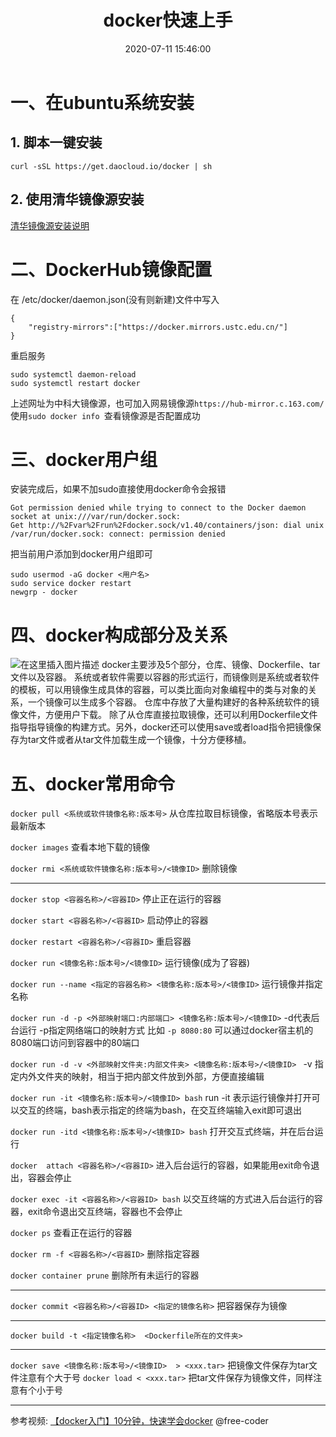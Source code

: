 ﻿---
title: docker快速上手
date: 2020-07-11 15:46:00
reward: true
tags: docker
---

# 一、在ubuntu系统安装
## 1. 脚本一键安装
`curl -sSL https://get.daocloud.io/docker | sh`
## 2. 使用清华镜像源安装
[清华镜像源安装说明](https://mirror.tuna.tsinghua.edu.cn/help/docker-ce/)
<!-- more -->
# 二、DockerHub镜像配置
 在 /etc/docker/daemon.json(没有则新建)文件中写入
```
{
    "registry-mirrors":["https://docker.mirrors.ustc.edu.cn/"]
}
```
重启服务
```
sudo systemctl daemon-reload
sudo systemctl restart docker
```

上述网址为中科大镜像源，也可加入网易镜像源`https://hub-mirror.c.163.com/`
使用`sudo docker info `查看镜像源是否配置成功
# 三、docker用户组
安装完成后，如果不加sudo直接使用docker命令会报错
```
Got permission denied while trying to connect to the Docker daemon socket at unix:///var/run/docker.sock: 
Get http://%2Fvar%2Frun%2Fdocker.sock/v1.40/containers/json: dial unix /var/run/docker.sock: connect: permission denied
```
把当前用户添加到docker用户组即可
```
sudo usermod -aG docker <用户名>
sudo service docker restart 
newgrp - docker

```
# 四、docker构成部分及关系
![在这里插入图片描述](https://img-blog.csdnimg.cn/20200711152912344.jpg?x-oss-process=image/watermark,type_ZmFuZ3poZW5naGVpdGk,shadow_10,text_aHR0cHM6Ly9ibG9nLmNzZG4ubmV0L3dlaXhpbl80NDM4NzMzOQ==,size_16,color_FFFFFF,t_70)
docker主要涉及5个部分，仓库、镜像、Dockerfile、tar文件以及容器。
系统或者软件需要以容器的形式运行，而镜像则是系统或者软件的模板，可以用镜像生成具体的容器，可以类比面向对象编程中的类与对象的关系，一个镜像可以生成多个容器。
仓库中存放了大量构建好的各种系统软件的镜像文件，方便用户下载。
除了从仓库直接拉取镜像，还可以利用Dockerfile文件指导指导镜像的构建方式。另外，docker还可以使用save或者load指令把镜像保存为tar文件或者从tar文件加载生成一个镜像，十分方便移植。
# 五、docker常用命令
`docker pull <系统或软件镜像名称:版本号>`  从仓库拉取目标镜像，省略版本号表示最新版本

`docker images` 查看本地下载的镜像

`docker rmi <系统或软件镜像名称:版本号>/<镜像ID>` 删除镜像

---
`docker stop <容器名称>/<容器ID>` 停止正在运行的容器

`docker start <容器名称>/<容器ID>` 启动停止的容器

`docker restart <容器名称>/<容器ID>`  重启容器

`docker run <镜像名称:版本号>/<镜像ID>` 运行镜像(成为了容器) 

`docker run --name <指定的容器名称> <镜像名称:版本号>/<镜像ID>` 运行镜像并指定名称

`docker run -d -p <外部映射端口:内部端口> <镜像名称:版本号>/<镜像ID>` -d代表后台运行 -p指定网络端口的映射方式 比如 `-p 8080:80` 可以通过docker宿主机的8080端口访问到容器中的80端口

`docker run -d -v <外部映射文件夹:内部文件夹> <镜像名称:版本号>/<镜像ID> ` -v 指定内外文件夹的映射，相当于把内部文件放到外部，方便直接编辑

`docker run -it <镜像名称:版本号>/<镜像ID> bash` run -it 表示运行镜像并打开可以交互的终端，bash表示指定的终端为bash，在交互终端输入exit即可退出

`docker run -itd <镜像名称:版本号>/<镜像ID> bash` 打开交互式终端，并在后台运行

`docker  attach <容器名称>/<容器ID>` 进入后台运行的容器，如果能用exit命令退出，容器会停止

`docker exec -it <容器名称>/<容器ID> bash` 以交互终端的方式进入后台运行的容器，exit命令退出交互终端，容器也不会停止

`docker ps` 查看正在运行的容器

`docker rm -f <容器名称>/<容器ID>` 删除指定容器

`docker container prune` 删除所有未运行的容器

---
`docker commit <容器名称>/<容器ID> <指定的镜像名称>` 把容器保存为镜像

---
`docker build -t <指定镜像名称>  <Dockerfile所在的文件夹>`  

---
`docker save <镜像名称:版本号>/<镜像ID>  > <xxx.tar>`   把镜像文件保存为tar文件注意有个大于号
`docker load < <xxx.tar>` 把tar文件保存为镜像文件，同样注意有个小于号

---
参考视频: [【docker入门】10分钟，快速学会docker](https://www.bilibili.com/video/BV1R4411F7t9) @free-coder
